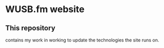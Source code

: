 WUSB.fm website
===============

This repository
---------------

contains my work in working to update the technologies the site runs on.